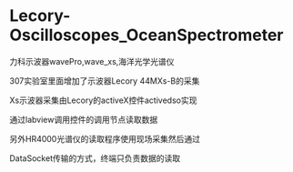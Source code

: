 # Lecory-Oscilloscopes_OceanSpectrometer
力科示波器wavePro,wave_xs,海洋光学光谱仪

307实验室里面增加了示波器Lecory 44MXs-B的采集

Xs示波器采集由Lecory的activeX控件activedso实现

通过labview调用控件的调用节点读取数据

另外HR4000光谱仪的读取程序使用现场采集然后通过

DataSocket传输的方式，终端只负责数据的读取
